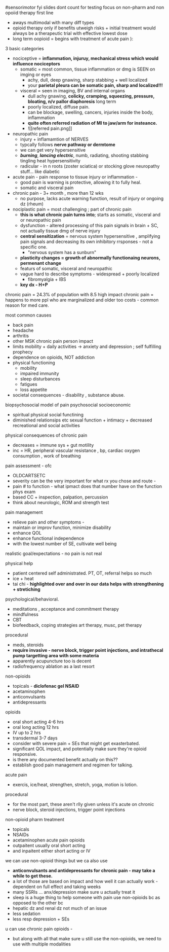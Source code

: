 #sensorimotor 
fyi slides dont count for testing 
focus on non-pharm and non opoiid therapy first line 
- aways multimodal with many diff types 
- opioid therapy only if benefits utweigh risks + initial treatment would always be a therapeutic trial with effective lowest dose 
- long term oopioid = begins with treatment of acute pain ): 

3 basic categories
- nociceptive = **inflammation, injuruy, mechanical stress which would influence nociceptors**
	- somatic  = most common, tissue inflammation or dmg is SEEN on imging or eyes 
		- achy, dull, deep gnawing, sharp stabbing + well localized 
		- your **parietal pleura can be somatic pain, sharp and localized!!!**
	- visceral = seen in imaging, BV and internal organs
		- dull achy gnawing, **colicky, cramping, squeezing, pressure, bloating, n/v pallor diaphoresis** long term 
		- poorly localized, diffuse pain. 
		- can be blockage, swelling, cancers, injuries inside the body, inflammation  
		- **quite often referred radiation of MI to jaw/arm for insteance.**
		- ![[referred pain.png]]
- neuropathic pain 
	- injury + inflamamtion of NERVES 
	- typcally follows **nerve pathway or dermtome**
	- we can get very hypersensitive 
	- ***burning***, ***lancing electric***, numb, radiating, shooting stabbing tingling heat hypersensitivity 
	- radicular - in n roots (zoster sciatica) or stocking glove neuropathy stuff... like diabetic 
- acute pain - pain response to tissue injury or inflammation - 
	- good pain is warning is protective, allowing it to fully heal. 
	- somatic and visceral pain 
- chronic pain - 3+ month , more than 12 wks 
	- no purpose, lacks acute warning function, result of injury or ongoing dz (rheum) 
- nociplastic pain = most challenging ; part of chronic pain 
	- **this is what chronic pain turns into**; starts as somatic, visceral and or neuropathic pain 
	- dysfunction - altered processing of this pain signals in brain + SC, not actually tissue dmg of nerve injury 
	- **central sensitization** = nervous system hypersensitive , amplifying pain signals and decreasing its own inhibitory rrsponses - not a specific one. 
		- "nervous system has a sunburn"
	- **plasticity changes = growth of abnormally functionaing neurons, permenant change**
	- featurs of somatic, visceral and neuropathic
	- vague hard to describe symptoms - widespread + poorly localized
		- fibromyalgia + IBS
	- **key dx - H+P** 

chronic pain = 24.3% of population with 8.5 high impact chronic pain = happens to more ppl who are marginalized and older too 
costs - common reason for med care. 

most common causes
- back pain 
- headache
- arthritis 
- other MSK 
chronic pain person impact 
- limits mobility + daily activities -> anxiety and depression ; self fulfilling prophecy 
- dependence on opioids, NOT addiction 
- physical functioning 
	- mobility 
	- impaired immunity 
	- sleep disturbances
	- fatigues 
	- loss appetite 
- societal consequences - disability , substance abuse. 

biopsychosocial model of pain 
psychosocial socioeconomic
- spiritual physical 
social functining 
- diminished relationsips etc sexual function + intimacy + decreased recreational and social activities 

physical consequences of chronic pain 
- decreases = immune sys + gut motility 
- inc = HR, peripheral vascular resistance , bp, cardiac oxygen consumption , work of breathing 

pain assessment - ofc 
- OLDCARTSETC
- severity can be the very important for what rx you chose and route - 
- pain # to function - what ipmact does that number have on the function 
phys exam 
- based CC + inspection, palpation, percussion 
- think about neurologic, ROM and strength test 

pain management 
- relieve pain and other symptoms - 
- maintain or improv function, minimize disability 
- enhance QOL 
- enhance functional independence 
- with the lowest number of SE, cultivate well being

realistic goal/expectations - no pain is not real 

physical help 
- patient centered self administrated. PT, OT, referral helps so much 
- ice + heat
- tai chi - **highlighted over and over in our data helps with strengthening + stretiching**

psychological/behavioral. 
- meditations , acceptance and commitment therapy 
- mindfulness 
- CBT 
- biofeedback, coping strategies art therapy, musc, pet therapy 

procedural
- meds, steroids
- **require invasive - nerve block, trigger point injections, and intrathecal pump targetting area with some materia**
- apparently acupuncture too is decent 
- radiofrequency ablation as a last resort 

non-opioids
- topicals - **diclofenac gel NSAID**
- acetaminophen
- anticonvulsants
- antidepressants 

opioids
- oral short acting 4-6 hrs
- oral long acting 12 hrs
- IV up to 2 hrs
- transdermal 3-7 days 
- consider with severe pain + SEs that might get exasterbated. 
- significant QOL impact, and potentially make sure they're opioid responsive. 
- is there any documented benefit actually on this??
- establish good pain management and regimen for talking. 

acute pain 
- exercis, ice/heat, strengthen, stretch, yoga, motion is lotion. 

procedural
- for the most part, these aren't rlly given unless it's acute on chronic
- nerve block, steroid injections, trigger point injections 

non-opioid pharm treatment 
- topicals 
- NSAIDs
- acetaminophen 
acute pain opioids
- outpaitent usually oral short acting
- and inpaitent either short acting or IV

we can use non-opioid things but we ca also use 
- **anticonvulsants and antidepressants for chronic pain - may take a while to get these.**
- a lot of those are based on impact and how well it can actually work - dependent on full effect and taking weeks 
- many SSRIs ... anx/depression make sure u actually treat it 
- sleep is a huge thing to help someone with pain 
use non-opioids bc as opposed to the other bc  
- hepatic dz and renal dz not much of an issue
- less sedation
- less resp depression + SEs

u can use chronic pain opioids - 
- but along with all that make sure u still use the non-opioids, we need to use with multiple modalities 


